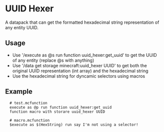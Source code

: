 # UUID Hexer
A datapack that can get the formatted hexadecimal string representation of any entity UUID.

## Usage
* Use '/execute as @s run function uuid_hexer:get_uuid' to get the UUID of any entity (replace @s with anything)
* Use '/data get storage minecraft:uuid_hexer UUID' to get both the original UUID representation (int array) and the hexadecimal string
* Use the hexadecimal string for dyncamic selectors using macros

## Example
```
  # test.mcfunction
  execute as @p run function uuid_hexer:get_uuid
  function macro with storare uuid_hexer UUID

  # macro.mcfunction
  $execute as $(HexString) run say I'm not using a selector!
```
